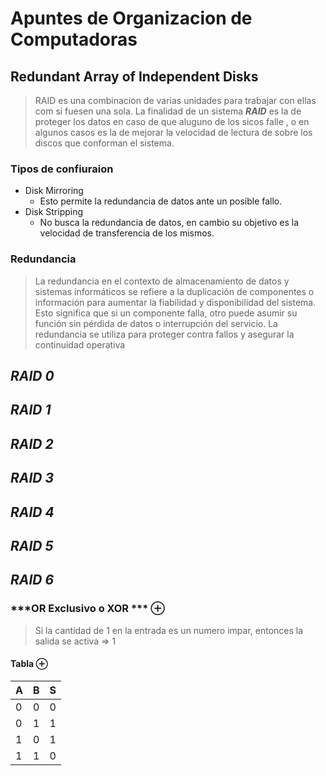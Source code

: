 # Apuntes de Organizacion de Computadoras
## Redundant Array of Independent Disks
> RAID es una combinacion de varias unidades para trabajar con ellas com si fuesen una sola.
> La finalidad de un sistema ***RAID*** es la de proteger los datos en caso de que aluguno de los sicos falle , o en algunos casos es la de mejorar la velocidad de lectura de sobre los discos que conforman el sistema.
### Tipos de confiuraion
* Disk Mirroring
    * Esto permite la redundancia de datos ante un posible fallo.
* Disk Stripping
    * No busca la redundancia de datos, en cambio su objetivo es la velocidad de transferencia de los mismos.
### Redundancia
> La redundancia en el contexto de almacenamiento de datos y sistemas informáticos se refiere a la duplicación de componentes o información para aumentar la fiabilidad y disponibilidad del sistema. Esto significa que si un componente falla, otro puede asumir su función sin pérdida de datos o interrupción del servicio. La redundancia se utiliza para proteger contra fallos y asegurar la continuidad operativa
## ***RAID 0***
## ***RAID 1***
## ***RAID 2***
## ***RAID 3***
## ***RAID 4***
## ***RAID 5***
## ***RAID 6***
### ***OR Exclusivo o XOR *** ⊕
> Si la cantidad de 1 en la entrada es un numero impar, entonces la salida se activa => 1
#### Tabla ⊕
| A | B | S |
| -- | -- | -- |
| 0 | 0 | 0 |
| 0 | 1 | 1 |
| 1 | 0 | 1 |
| 1 | 1 | 0 |